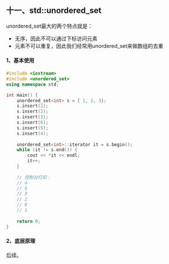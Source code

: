 ## 十一、std::unordered_set

unordered_set最大的两个特点就是：

* 无序，因此不可以通过下标访问元素
* 元素不可以重复，因此我们经常用unordered_set来做数组的去重

#### 1、基本使用

```c++
#include <iostream>
#include <unordered_set>
using namespace std;

int main() {
    unordered_set<int> s = { 1, 2, 3};
    s.insert(1);
    s.insert(2);
    s.insert(3);
    s.insert(6);
    s.insert(5);
    s.insert(4);
    
    unordered_set<int>::iterator it = s.begin();
    while (it != s.end()) {
        cout << *it << endl;
        it++;
    }
    
    // 控制台打印：
    // 4
    // 5
    // 3
    // 2
    // 6
    // 1
    
    return 0;
}
```

#### 2、底层原理

后续。

